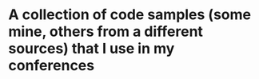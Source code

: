 # A collection of code samples (some mine, others from a different sources) that I use in my conferences